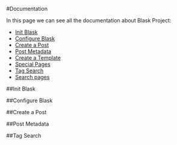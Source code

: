 #Documentation

In this page we can see all the documentation about Blask Project:

* [Init Blask](#init-blask)
* [Configure Blask](#configure-blask)
* [Create a Post](#create-post)
* [Post Metadata](#post-metadata)
* [Create a Template](#create-template)
* [Special Pages](#special-pages)
* [Tag Search](#tag-search)
* [Search pages](#search-function)

##<a id="init-blask"></a>Init Blask

##<a id="configure-blask"></a>Configure Blask


##<a id="create-post"></a>Create a Post

##<a id="post-metadata"></a>Post Metadata

##<a id="tag-search"></a>Tag Search